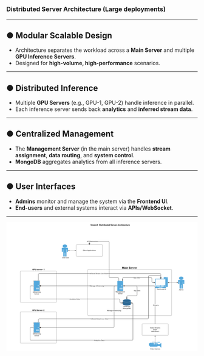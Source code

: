 ### Distributed Server Architecture (Large deployments)

---

## ● Modular Scalable Design
- Architecture separates the workload across a **Main Server** and multiple **GPU Inference Servers**.  
- Designed for **high-volume, high-performance** scenarios.

---

## ● Distributed Inference
- Multiple **GPU Servers** (e.g., GPU-1, GPU-2) handle inference in parallel.  
- Each inference server sends back **analytics** and **inferred stream data**.

---

## ● Centralized Management
- The **Management Server** (in the main server) handles **stream assignment**, **data routing**, and **system control**.  
- **MongoDB** aggregates analytics from all inference servers.

---

## ● User Interfaces
- **Admins** monitor and manage the system via the **Frontend UI**.  
- **End-users** and external systems interact via **APIs/WebSocket**.

---



![VisionX Distributed server architecture](../assets/Picture15.png)
